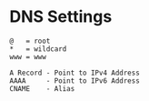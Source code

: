 # DNS Settings

```
@   = root
*   = wildcard
www = www
```

```
A Record - Point to IPv4 Address
AAAA     - Point to IPv6 Address
CNAME    - Alias
```
